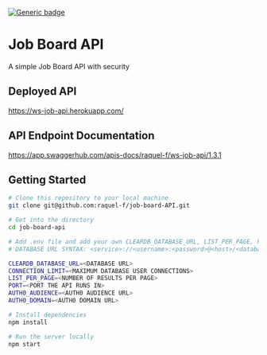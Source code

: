 [![Generic badge](https://img.shields.io/badge/Status-Live-green.svg)](https://shields.io/)

# Job Board API

A simple Job Board API with security

## Deployed API

https://ws-job-api.herokuapp.com/


## API Endpoint Documentation

https://app.swaggerhub.com/apis-docs/raquel-f/ws-job-api/1.3.1

## Getting Started

``` sh
# Clone this repository to your local machine
git clone git@github.com:raquel-f/job-board-API.git

# Get into the directory
cd job-board-api

# Add .env file and add your own CLEARDB_DATABASE_URL, LIST_PER_PAGE, PORT, AUTH0_AUDIENCE & AUTH0_DOMAIN
# DATABASE URL SYNTAX: <service>://<username>:<password>@<host>/<database>?[optional params]

CLEARDB_DATABASE_URL=<DATABASE URL> 
CONNECTION_LIMIT=<MAXIMUM DATABASE USER CONNECTIONS>
LIST_PER_PAGE=<NUMBER OF RESULTS PER PAGE>
PORT=<PORT THE API RUNS IN>
AUTH0_AUDIENCE=<AUTH0 AUDIENCE URL>
AUTH0_DOMAIN=<AUTH0 DOMAIN URL>

# Install dependencies
npm install

# Run the server locally
npm start

```
